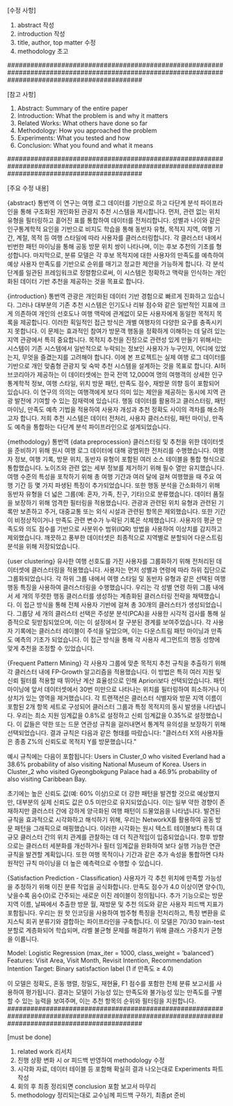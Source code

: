 [수정 사항]
1. abstract 작성
2. introduction 작성
3. title, author, top matter 수정
4. methodology 초고

###################################################################################################################################################

[참고 사항]
1. Abstract: Summary of the entire paper  
2. Introduction: What the problem is and why it matters 
3. Related Works: What others have done so far 
4. Methodology: How you approached the problem 
5. Experiments: What you tested and how 
6. Conclusion: What you found and what it means 

###################################################################################################################################################

[주요 수정 내용]

{abstract} 통번역
이 연구는 여행 로그 데이터를 기반으로 하고 다단계 분석 파이프라인을 통해 구조화된 개인화된 관광지 추천 시스템을 제시합니다. 
먼저, 관련 없는 위치 유형을 필터링하고 흩어진 표를 통합하여 데이터를 전처리합니다. 
성별과 나이와 같은 인구통계학적 요인을 기반으로 비지도 학습을 통해 동반자 유형, 목적지 지역, 여행 기간, 계절, 목적 등 여행 스타일에 따라 사용자를 클러스터링합니다. 
각 클러스터 내에서 빈번한 패턴 마이닝을 통해 공동 방문 위치 쌍이 나타나며, 이는 후보 추천의 기초를 형성합니다. 
마지막으로, 분류 모델은 각 후보 목적지에 대한 사용자의 만족도를 예측하여 예상 사용자 만족도를 기반으로 순위를 매기고 정교한 제안을 가능하게 합니다. 
각 분석 단계를 일관된 프레임워크로 정렬함으로써, 이 시스템은 정확하고 맥락을 인식하는 개인화된 데이터 기반 추천을 제공하는 것을 목표로 합니다.

{introduction} 통번역
관광은 개인화된 데이터 기반 경험으로 빠르게 진화하고 있습니다. 
그러나 대부분의 기존 추천 시스템은 인기도나 리뷰 점수와 같은 일반적인 지표에 크게 의존하여 개인의 선호도나 여행 맥락에 관계없이 모든 사용자에게 동일한 목적지 목록을 제공합니다. 
이러한 획일적인 접근 방식은 개별 여행자의 다양한 요구를 충족시키지 못합니다.
이 문제는 효과적인 참여가 방문객 행동을 정확하게 이해하는 데 달려 있는 지역 관광에서 특히 중요합니다. 
목적지 추천을 진정으로 관련성 있게 만들기 위해서는 시스템이 기존 시스템에서 일반적으로 누락되는 정보인 사용자가 누구인지, 어디에 있었는지, 무엇을 즐겼는지를 고려해야 합니다.
이에 본 프로젝트는 실제 여행 로그 데이터를 기반으로 개인 맞춤형 관광지 및 숙박 추천 시스템을 설계하는 것을 목표로 합니다. 
AI허브코리아가 제공하는 이 데이터셋에는 한국 전역 12,000여 명의 여행객의 상세한 인구통계학적 정보, 여행 스타일, 위치 방문 패턴, 만족도 점수, 재방문 의향 등이 포함되어 있습니다.
이 연구의 의의는 여행객에게 보다 의미 있는 제안을 제공하는 동시에 지역 관광 발전에 기여할 수 있는 잠재력에 있습니다. 
행동 데이터를 활용하고 클러스터링, 패턴 마이닝, 만족도 예측 기법을 적용하여 사용자 개성과 추천 정확도 사이의 격차를 해소하고자 합니다.
저희 추천 시스템은 데이터 전처리, 사용자 클러스터링, 패턴 마이닝, 만족도 예측을 통합하는 다단계 분석 파이프라인으로 설계되었습니다.

{methodology} 통번역
{data preprocession}
클러스터링 및 추천을 위한 데이터셋을 준비하기 위해 원시 여행 로그 데이터에 대해 광범위한 전처리를 수행했습니다. 
여행자 정보, 여행 기록, 방문 위치, 동반자 유형이 포함된 여러 소스 테이블을 통합 형식으로 통합했습니다. 노이즈와 관련 없는 세부 정보를 제거하기 위해 필수 열만 유지했습니다.
여행 수준의 특성을 포착하기 위해 총 여행 기간과 여러 달에 걸쳐 여행했을 때 주요 여행 기간 등 몇 가지 파생된 특징이 추가되었습니다. 
또한 행동 분석을 간소화하기 위해 동반자 유형을 더 넓은 그룹(예: 혼자, 가족, 친구, 기타)으로 분류했습니다.
데이터 품질을 보장하기 위해 엄격한 필터링을 적용했습니다. 관광과 관련된 위치 유형과 관련된 기록만 보존하고 주거, 대중교통 또는 외식 시설과 관련된 항목은 제외했습니다. 
또한 기간이 비정상적이거나 만족도 관련 변수가 누락된 기록은 삭제했습니다.
사용자의 평균 만족도와 의도 점수를 기반으로 사분위수 범위(IQR) 방법을 사용하여 이상치를 감지하고 제외했습니다. 
깨끗하고 풍부한 데이터셋은 최종적으로 지역별로 분할되어 다운스트림 분석을 위해 저장되었습니다.

{user clustering}
유사한 여행 선호도를 가진 사용자를 그룹화하기 위해 전처리된 데이터셋에 클러스터링을 적용했습니다. 사용자는 먼저 성별과 연령에 따라 하위 집단으로 그룹화되었습니다. 
각 하위 그룹 내에서 여행 스타일 및 동반자 유형과 같은 선택된 여행 행동 특징을 사용하여 클러스터링을 수행했습니다.
우리는 각 성별 연령 하위 그룹 내에서 세 개의 뚜렷한 행동 클러스터를 생성하는 계층화된 클러스터링 전략을 채택했습니다. 
이 접근 방식을 통해 전체 사용자 기반에 걸쳐 총 30개의 클러스터가 생성되었습니다. 
그룹당 세 개의 클러스터 선택은 주성분 분석(PCA)을 사용한 시각적 검사를 통해 실증적으로 뒷받침되었으며, 이는 이 설정에서 잘 구분된 경계를 보여주었습니다.
각 사용자 기록에는 클러스터 레이블이 주석을 달았으며, 이는 다운스트림 패턴 마이닝과 만족도 예측의 기초가 되었습니다. 
이 접근 방식을 통해 각 사용자 세그먼트의 행동 성향에 맞게 추천을 조정할 수 있었습니다.

{Frequent Pattern Mining}
각 사용자 그룹에 맞춘 목적지 추천 규칙을 추출하기 위해 각 클러스터 내에 FP-Growth 알고리즘을 적용했습니다. 
이 방법은 특히 여러 지원 및 신뢰 필터를 적용할 때 뛰어난 계산 효율성으로 인해 Apriori보다 선택되었습니다.
패턴 마이닝에 앞서 데이터셋에서 30번 미만으로 나타나는 위치를 필터링하여 희소하거나 이상치가 있는 영역을 제거했습니다. 
각 트랜잭션은 클러스터 식별자와 방문 지역 이름이 포함된 2개 항목 세트로 구성되어 클러스터 그룹과 특정 목적지의 동시 발생을 나타냅니다.
우리는 최소 지원 임계값을 0.8%로 설정하고 신뢰 임계값을 0.35%로 설정했습니다. 이 값들은 약한 또는 드문 연관성 규칙을 걸러내면서 통계적 유의성을 보장하기 위해 선택되었습니다. 
결과 규칙은 다음과 같은 형태를 따랐습니다: "클러스터 X의 사용자들은 종종 Z%의 신뢰도로 목적지 Y를 방문했습니다."

예시 규칙에는 다음이 포함됩니다:
Users in Cluster_0 who visited Everland had a 38.6% probability of also visiting National Museum of Korea.
Users in Cluster_2 who visited Gyeongbokgung Palace had a 46.9% probability of also visiting Caribbean Bay.

초기에는 높은 신뢰도 값(예: 60% 이상)으로 더 강한 패턴을 발견할 것으로 예상했지만, 대부분의 실제 신뢰도 값은 0.5 미만으로 유지되었습니다. 
이는 일부 약한 경향이 존재하지만 클러스터 간에 강하게 양극화된 여행 패턴이 드물었음을 나타냅니다.
발견된 규칙을 효과적으로 시각화하고 해석하기 위해, 우리는 NetworkX를 활용하여 공동 방문 패턴을 그래픽으로 매핑했습니다. 
이러한 시각화는 원시 텍스트 테이블보다 특히 대규모 클러스터 간의 위치 관계를 관찰하는 데 더 직관적임이 입증되었습니다.
향후 방향으로는 클러스터 세분화를 개선하거나 필터 임계값을 완화하여 보다 실행 가능한 연관 규칙을 발견할 계획입니다. 
또한 여행 목적이나 기간과 같은 추가 속성을 통합하면 다차원적인 규칙 마이닝을 더 높은 예측력으로 수행할 수 있습니다.

{Satisfaction Prediction - Classification}
사용자가 각 추천 위치에 만족할 가능성을 추정하기 위해 이진 분류 작업을 공식화합니다. 만족도 점수가 4.0 이상이면 양수(1), 낮을수록 음수(0)로 간주되는 새로운 이진 레이블이 정의됩니다. 
추가 기능으로는 방문 지역 이름, 날짜에서 추출한 방문 월, 재방문 및 추천 의도와 같은 사용자 피드백 지표가 포함됩니다.
우리는 원 핫 인코딩을 사용하여 범주형 특징을 전처리하고, 특징 변환을 로지스틱 회귀 분류기와 결합하는 파이프라인을 구축합니다. 
이 모델은 70/30 train-test 분할로 계층화되어 학습되며, 라벨 불균형 문제를 해결하기 위해 클래스 가중치가 균형을 이룹니다.

Model: Logistic Regression (max_iter = 1000, class_weight = ’balanced’)
Features: Visit Area, Visit Month, Revisit Intention, Recommendation Intention
Target: Binary satisfaction label (1 if 만족도 ≥ 4.0)

이 모델은 정확도, 혼동 행렬, 정밀도, 재현율, F1 점수를 포함한 전체 분류 보고서를 사용하여 평가됩니다. 
결과는 모델이 가능성 있는 만족도와 불가능성 있는 만족도를 구별할 수 있는 능력을 보여주며, 이는 추천 항목의 순위와 필터링을 지원합니다.
###################################################################################################################################################

[must be done]
1. related work 리서치
2. 진행 상황 변화 시 or 피드백 반영하여 methodology 수정
3. 시각화 자료, 데이터 테이블 등 포함해 확실히 결과 나오는대로 Experiments 파트 작성
4. 회의 후 최종 정리되면 conclusion 포함 보고서 마무리
5. methodology 정리되는대로 교수님께 피드백 구하기, 최종pt 준비

